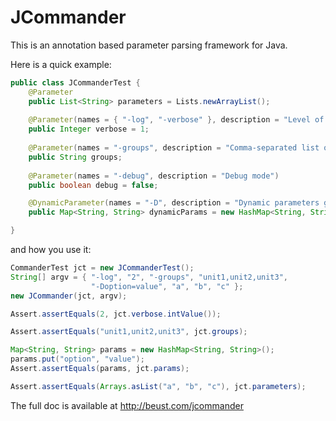 JCommander
==========

This is an annotation based parameter parsing framework for Java.

Here is a quick example:

```java
public class JCommanderTest {
    @Parameter
    public List<String> parameters = Lists.newArrayList();
 
    @Parameter(names = { "-log", "-verbose" }, description = "Level of verbosity")
    public Integer verbose = 1;
 
    @Parameter(names = "-groups", description = "Comma-separated list of group names to be run")
    public String groups;
 
    @Parameter(names = "-debug", description = "Debug mode")
    public boolean debug = false;

    @DynamicParameter(names = "-D", description = "Dynamic parameters go here")
    public Map<String, String> dynamicParams = new HashMap<String, String>();

}
```

and how you use it:

```java
CommanderTest jct = new JCommanderTest();
String[] argv = { "-log", "2", "-groups", "unit1,unit2,unit3",
                  "-Doption=value", "a", "b", "c" };
new JCommander(jct, argv);

Assert.assertEquals(2, jct.verbose.intValue());

Assert.assertEquals("unit1,unit2,unit3", jct.groups);

Map<String, String> params = new HashMap<String, String>();
params.put("option", "value");
Assert.assertEquals(params, jct.params);

Assert.assertEquals(Arrays.asList("a", "b", "c"), jct.parameters);
```

The full doc is available at http://beust.com/jcommander
